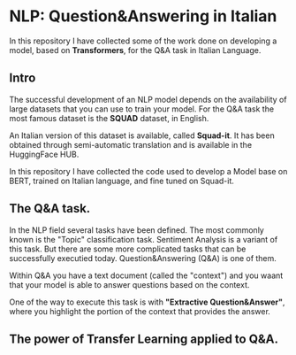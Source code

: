 # NLP: Question&Answering in Italian
In this repository I have collected some of the work done on developing a model, based on **Transformers**, for the Q&amp;A task in Italian Language.

## Intro
The successful development of an NLP model depends on the availability of large datasets that you can use to train your model.
For the Q&A task the most famous dataset is the **SQUAD** dataset, in English.

An Italian version of this dataset is available, called **Squad-it**. It has been obtained through semi-automatic translation and is available in the HuggingFace HUB.

In this repository I have collected the code used to develop a Model base on BERT, trained on Italian language, and fine tuned on Squad-it.

## The Q&A task.
In the NLP field several tasks have been defined. The most commonly known is the "Topic" classification task. Sentiment Analysis is a variant of this task.
But there are some more complicated tasks that can be successfully executied today. Question&Answering (Q&A) is one of them.

Within Q&A you have a text document (called the "context") and you waant that your model is able to answer questions based on the context.

One of the way to execute this task is with **"Extractive Question&Answer"**, where you highlight the portion of the context that provides the answer.

## The power of Transfer Learning applied to Q&A.




